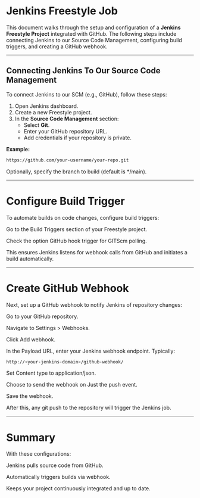 # Jenkins Freestyle Job

This document walks through the setup and configuration of a **Jenkins Freestyle Project** integrated with GitHub. The following steps include connecting Jenkins to our Source Code Management, configuring build triggers, and creating a GitHub webhook.

---

## Connecting Jenkins To Our Source Code Management

To connect Jenkins to our SCM (e.g., GitHub), follow these steps:

1. Open Jenkins dashboard.
2. Create a new Freestyle project.
3. In the **Source Code Management** section:
   - Select **Git**.
   - Enter your GitHub repository URL.
   - Add credentials if your repository is private.

**Example:**

```bash
https://github.com/your-username/your-repo.git
```

Optionally, specify the branch to build (default is \*/main).

---

# Configure Build Trigger

To automate builds on code changes, configure build triggers:

Go to the Build Triggers section of your Freestyle project.

Check the option GitHub hook trigger for GITScm polling.

This ensures Jenkins listens for webhook calls from GitHub and initiates a build automatically.

---

# Create GitHub Webhook

Next, set up a GitHub webhook to notify Jenkins of repository changes:

Go to your GitHub repository.

Navigate to Settings > Webhooks.

Click Add webhook.

In the Payload URL, enter your Jenkins webhook endpoint. Typically:

```bash
http://<your-jenkins-domain>/github-webhook/
```

Set Content type to application/json.

Choose to send the webhook on Just the push event.

Save the webhook.

After this, any git push to the repository will trigger the Jenkins job.

---

# Summary

With these configurations:

Jenkins pulls source code from GitHub.

Automatically triggers builds via webhook.

Keeps your project continuously integrated and up to date.
